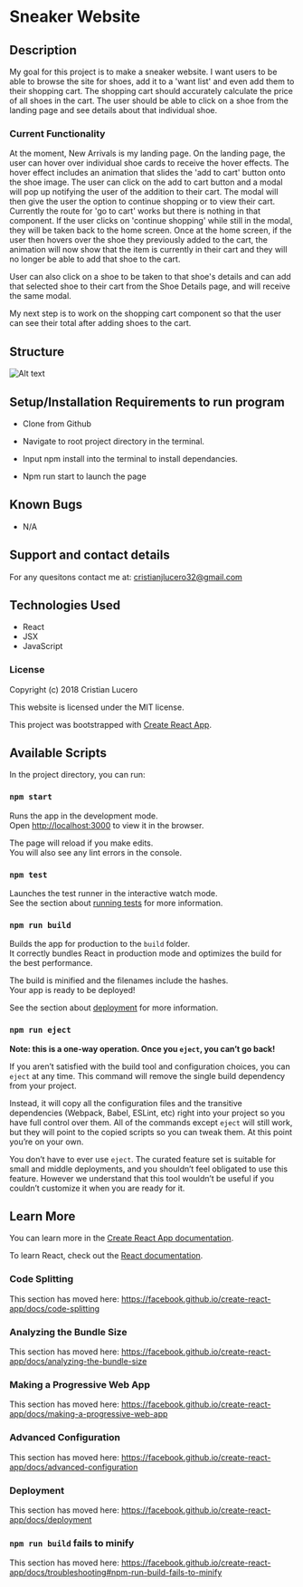 # Sneaker Website

## Description

My goal for this project is to make a sneaker website. I want users to be able to browse the site for shoes, add it to a 'want list' and even add them to their shopping cart. The shopping cart should accurately calculate the price of all shoes in the cart. The user should be able to click on a shoe from the landing page and see details about that individual shoe.

### Current Functionality

At the moment, New Arrivals is my landing page. On the landing page, the user can hover over individual shoe cards to receive the hover effects. The hover effect includes an animation that slides the 'add to cart' button onto the shoe image. The user can click on the add to cart button and a modal will pop up notifying the user of the addition to their cart. The modal will then give the user the option to continue shopping or to view their cart. Currently the route for 'go to cart' works but there is nothing in that component. If the user clicks on 'continue shopping' while still in the modal, they will be taken back to the home screen. Once at the home screen, if the user then hovers over the shoe they previously added to the cart, the animation will now show that the item is currently in their cart and they will no longer be able to add that shoe to the cart.

User can also click on a shoe to be taken to that shoe's details and can add that selected shoe to their cart from the Shoe Details page, and will receive the same modal.

My next step is to work on the shopping cart component so that the user can see their total after adding shoes to the cart.

## Structure

![Alt text](<src/assets/images/(structure.jpg)?raw=true> 'Title')

## Setup/Installation Requirements to run program

- Clone from Github

- Navigate to root project directory in the terminal.

- Input npm install into the terminal to install dependancies.

- Npm run start to launch the page

## Known Bugs

- N/A

## Support and contact details

For any quesitons contact me at: cristianjlucero32@gmail.com

## Technologies Used

- React
- JSX
- JavaScript

### License

Copyright (c) 2018 Cristian Lucero

This website is licensed under the MIT license.

This project was bootstrapped with [Create React App](https://github.com/facebook/create-react-app).

## Available Scripts

In the project directory, you can run:

### `npm start`

Runs the app in the development mode.<br>
Open [http://localhost:3000](http://localhost:3000) to view it in the browser.

The page will reload if you make edits.<br>
You will also see any lint errors in the console.

### `npm test`

Launches the test runner in the interactive watch mode.<br>
See the section about [running tests](https://facebook.github.io/create-react-app/docs/running-tests) for more information.

### `npm run build`

Builds the app for production to the `build` folder.<br>
It correctly bundles React in production mode and optimizes the build for the best performance.

The build is minified and the filenames include the hashes.<br>
Your app is ready to be deployed!

See the section about [deployment](https://facebook.github.io/create-react-app/docs/deployment) for more information.

### `npm run eject`

**Note: this is a one-way operation. Once you `eject`, you can’t go back!**

If you aren’t satisfied with the build tool and configuration choices, you can `eject` at any time. This command will remove the single build dependency from your project.

Instead, it will copy all the configuration files and the transitive dependencies (Webpack, Babel, ESLint, etc) right into your project so you have full control over them. All of the commands except `eject` will still work, but they will point to the copied scripts so you can tweak them. At this point you’re on your own.

You don’t have to ever use `eject`. The curated feature set is suitable for small and middle deployments, and you shouldn’t feel obligated to use this feature. However we understand that this tool wouldn’t be useful if you couldn’t customize it when you are ready for it.

## Learn More

You can learn more in the [Create React App documentation](https://facebook.github.io/create-react-app/docs/getting-started).

To learn React, check out the [React documentation](https://reactjs.org/).

### Code Splitting

This section has moved here: https://facebook.github.io/create-react-app/docs/code-splitting

### Analyzing the Bundle Size

This section has moved here: https://facebook.github.io/create-react-app/docs/analyzing-the-bundle-size

### Making a Progressive Web App

This section has moved here: https://facebook.github.io/create-react-app/docs/making-a-progressive-web-app

### Advanced Configuration

This section has moved here: https://facebook.github.io/create-react-app/docs/advanced-configuration

### Deployment

This section has moved here: https://facebook.github.io/create-react-app/docs/deployment

### `npm run build` fails to minify

This section has moved here: https://facebook.github.io/create-react-app/docs/troubleshooting#npm-run-build-fails-to-minify

